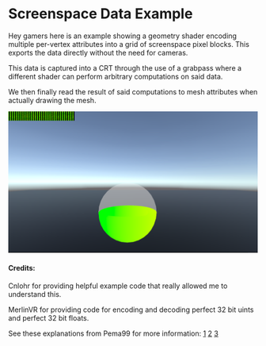 # Screenspace Data Example

Hey gamers here is an example showing a geometry shader encoding multiple per-vertex attributes into a grid of screenspace pixel blocks. This exports the data directly without the need for cameras.

This data is captured into a CRT through the use of a grabpass where a different shader can perform arbitrary computations on said data. 

We then finally read the result of said computations to mesh attributes when actually drawing the mesh.


![img](./Images/1.png)

 #### Credits: 

 Cnlohr for providing helpful example code that really allowed me to understand this.

 MerlinVR for providing code for encoding and decoding perfect 32 bit uints and perfect 32 bit floats.

See these explanations from Pema99 for more information: [1](https://github.com/pema99/shader-knowledge/blob/main/tips-and-tricks.md#encoding-and-decoding-data-in-a-grabpass) [2](https://github.com/pema99/shader-knowledge/blob/main/tips-and-tricks.md#easy-way-to-show-uv-unwrap-in-clipspace) [3](https://github.com/pema99/shader-knowledge/blob/main/geometry-shaders.md#blitting-to-camera-loops-or-cameras-in-general) 
